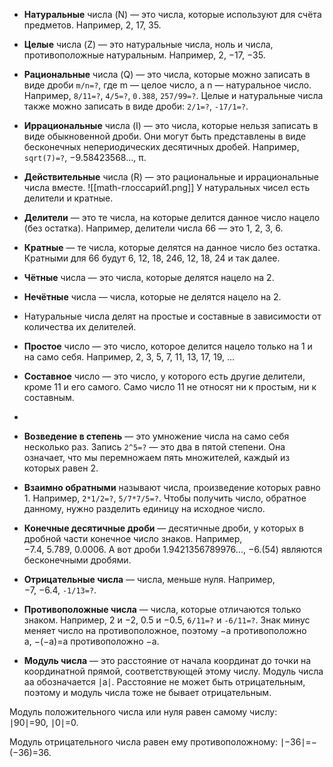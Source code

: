 - **Натуральные** числа (N) — это числа, которые используют для счёта предметов. Например, 2, 17, 35.

- **Целые** числа (Z) — это натуральные числа, ноль и числа, противоположные натуральным. Например, 2, −17, −35.

- **Рациональные** числа (Q) — это числа, которые можно записать в виде дроби `m/n=?`, где m — целое число, а n — натуральное число. Например, `8/11=?`, `4/5=?`, `0.388`, `257/99=?`. Целые и натуральные числа также можно записать в виде дроби: `2/1=?`, `-17/1=?`​.

- **Иррациональные** числа (I) — это числа, которые нельзя записать в виде обыкновенной дроби. Они могут быть представлены в виде бесконечных непериодических десятичных дробей. Например, `sqrt(7)=?`, −9.58423568..., π.

- **Действительные** числа (R) — это рациональные и иррациональные числа вместе.
![[math-глоссарий1.png]]
У натуральных чисел есть делители и кратные.

- **Делители** — это те числа, на которые делится данное число нацело (без остатка). Например, делители числа 66 — это 1, 2, 3, 6.

- **Кратные** — те числа, которые делятся на данное число без остатка. Кратными для 66 будут 6, 12, 18, 246, 12, 18, 24 и так далее.

- **Чётные** числа — это числа, которые делятся нацело на 2.

- **Нечётные** числа — числа, которые не делятся нацело на 2.

- Натуральные числа делят на простые и составные в зависимости от количества их делителей.

- **Простое** число — это число, которое делится нацело только на 1 и на само себя. Например, 2, 3, 5, 7, 11, 13, 17, 19, ...

- **Составное** число — это число, у которого есть другие делители, кроме 11 и его самого. Само число 11 не относят ни к простым, ни к составным.
- 
- **Возведение в степень** — это умножение числа на само себя несколько раз. Запись `2^5=?` — это два в пятой степени. Она означает, что мы перемножаем пять множителей, каждый из которых равен 2.

- **Взаимно обратными** называют числа, произведение которых равно 1. Например, `2*1/2=?`, `5/7*7/5=?`. Чтобы получить число, обратное данному, нужно разделить единицу на исходное число.

- **Конечные десятичные дроби** — десятичные дроби, у которых в дробной части конечное число знаков. Например, −7.4, 5.789, 0.0006. А вот дроби 1.9421356789976..., −6.(54) являются бесконечными дробями.

- **Отрицательные числа** — числа, меньше нуля. Например, −7, −6.4, `-1/13=?`.

- **Противоположные числа** — числа, которые отличаются только знаком. Например, 2 и −2, 0.5 и −0.5, `6/11=?` и `-6/11=?`​. Знак минус меняет число на противоположное, поэтому −a противоположно a, −(−a)=a противоположно −a.

- **Модуль числа** — это расстояние от начала координат до точки на координатной прямой, соответствующей этому числу. Модуль числа aa обозначается ∣a∣. Расстояние не может быть отрицательным, поэтому и модуль числа тоже не бывает отрицательным.

Модуль положительного числа или нуля равен самому числу: ∣90∣=90, ∣0∣=0.

Модуль отрицательного числа равен ему противоположному: ∣−36∣=−(−36)=36.